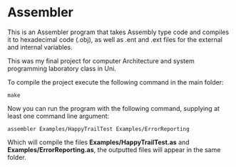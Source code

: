 # Assembler

This is an Assembler program that takes Assembly type code and compiles it to hexadecimal code (.obj), as well as .ent and .ext files for the external and internal variables.

This was my final project for computer Architecture and system programming laboratory class in Uni.

To compile the project execute the following command in the main folder:

```
make
```

Now you can run the program with the following command, supplying at least one command line argument:

```
assembler Examples/HappyTrailTest Examples/ErrorReporting
```

Which will compile the files **Examples/HappyTrailTest.as** and **Examples/ErrorReporting.as**, the outputted files will appear in the same folder.
